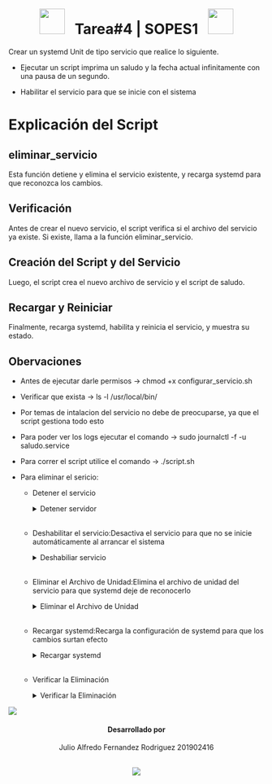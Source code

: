 

# <div align="center"><img src="https://raw.githubusercontent.com/Tarikul-Islam-Anik/Animated-Fluent-Emojis/master/Emojis/Smilies/Alien%20Monster.png" width="50px" /> &nbsp; Tarea#4 | SOPES1 &nbsp; <img src="https://raw.githubusercontent.com/Tarikul-Islam-Anik/Animated-Fluent-Emojis/master/Emojis/Smilies/Alien%20Monster.png" width="50px" />

Crear un systemd Unit de tipo servicio que realice lo siguiente.

- Ejecutar un script imprima un saludo y la fecha actual infinitamente con una pausa de un segundo.

- Habilitar el servicio para que se inicie con el sistema 


# Explicación del Script


## eliminar_servicio
Esta función detiene y elimina el servicio existente, y recarga systemd para que reconozca los cambios.

## Verificación
Antes de crear el nuevo servicio, el script verifica si el archivo del servicio ya existe. Si existe, llama a la función eliminar_servicio.

## Creación del Script y del Servicio
Luego, el script crea el nuevo archivo de servicio y el script de saludo.

## Recargar y Reiniciar
 Finalmente, recarga systemd, habilita y reinicia el servicio, y muestra su estado.


## Obervaciones
- Antes de ejecutar darle permisos -> chmod +x configurar_servicio.sh

- Verificar que exista -> ls -l /usr/local/bin/

- Por temas de intalacion del servicio no debe de preocuparse, ya que el script gestiona todo esto

- Para poder ver los logs ejecutar el comando -> sudo journalctl -f -u saludo.service

- Para correr el script utilice el comando -> ./script.sh

- Para eliminar el sericio:
    - Detener el servicio  
        <details>
        <summary>Detener servidor</summary>

                sudo systemctl stop saludo.service


        </details>
        <br>

    - Deshabilitar el servicio:Desactiva el servicio para que no se inicie automáticamente al arrancar el sistema
        <details>
        <summary>Deshabiliar servicio</summary>

                sudo systemctl disable saludo.service


        </details>
        <br>

    - Eliminar el Archivo de Unidad:Elimina el archivo de unidad del servicio para que systemd deje de reconocerlo
        <details>
        <summary>Eliminar el Archivo de Unidad</summary>
            sudo rm /etc/systemd/system/saludo.service


        </details>
        <br>

    - Recargar systemd:Recarga la configuración de systemd para que los cambios surtan efecto
        <details>
        <summary>Recargar systemd</summary>

                sudo systemctl daemon-reload


        </details>
        <br>
        
    - Verificar la Eliminación  
        <details>
        <summary>Verificar la Eliminación</summary>

                systemctl status saludo.service

        </details>

    


 ![](https://user-images.githubusercontent.com/73097560/115834477-dbab4500-a447-11eb-908a-139a6edaec5c.gif)

#### <div align="center"> Desarrollado por
<div align="center">
Julio Alfredo Fernandez Rodriguez
201902416

<br>
<br>

![](https://user-images.githubusercontent.com/73097560/115834477-dbab4500-a447-11eb-908a-139a6edaec5c.gif)
